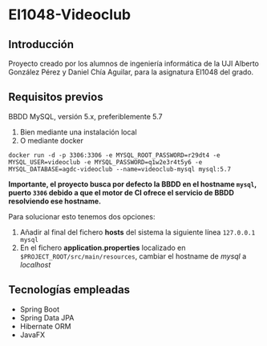 # EI1048-Videoclub
## Introducción
Proyecto creado por los alumnos de ingeniería informática de la UJI Alberto González Pérez y Daniel Chía Aguilar, para la asignatura EI1048 del grado.
## Requisitos previos
BBDD MySQL, versión 5.x, preferiblemente 5.7
1. Bien mediante una instalación local
2. O mediante docker
```
docker run -d -p 3306:3306 -e MYSQL_ROOT_PASSWORD=r29dt4 -e MYSQL_USER=videoclub -e MYSQL_PASSWORD=q1w2e3r4t5y6 -e MYSQL_DATABASE=agdc-videoclub --name=videoclub-mysql mysql:5.7
```
**Importante, el proyecto busca por defecto la BBDD en el hostname `mysql`, puerto `3306` debido a que el motor de CI ofrece el servicio de BBDD resolviendo ese hostname.**

Para solucionar esto tenemos dos opciones:
1. Añadir al final del fichero **hosts** del sistema la siguiente línea
 `127.0.0.1 mysql`
2. En el fichero **application.properties** localizado en `$PROJECT_ROOT/src/main/resources`, cambiar el hostname de *mysql* a *localhost*

## Tecnologías empleadas
* Spring Boot
* Spring Data JPA
* Hibernate ORM
* JavaFX